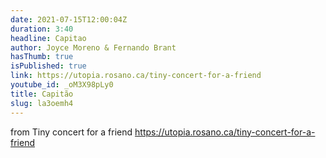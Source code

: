 ```yaml
---
date: 2021-07-15T12:00:04Z
duration: 3:40
headline: Capitao
author: Joyce Moreno & Fernando Brant
hasThumb: true
isPublished: true
link: https://utopia.rosano.ca/tiny-concert-for-a-friend
youtube_id: _oM3X98pLy0
title: Capitão
slug: la3oemh4
---
```

from Tiny concert for a friend https://utopia.rosano.ca/tiny-concert-for-a-friend
